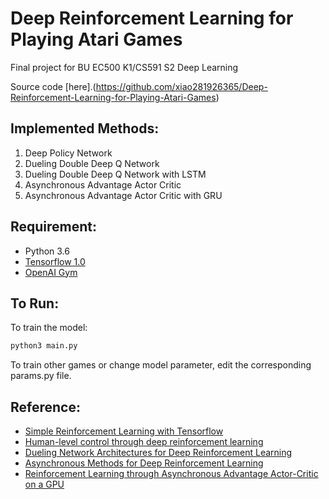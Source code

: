 # Deep Reinforcement Learning for Playing Atari Games

Final project for BU EC500 K1/CS591 S2 Deep Learning

Source code [here].(https://github.com/xiao281926365/Deep-Reinforcement-Learning-for-Playing-Atari-Games)

## Implemented Methods: ###
1. Deep Policy Network
2. Dueling Double Deep Q Network
3. Dueling Double Deep Q Network with LSTM
4. Asynchronous Advantage Actor Critic 
5. Asynchronous Advantage Actor Critic with GRU

## Requirement: ###
* Python 3.6 
* [Tensorflow 1.0](https://www.tensorflow.org/install/install_linux)
* [OpenAI Gym](https://github.com/openai/gym)

## To Run: ###
To train the model:
```bash
python3 main.py
```

To train other games or change model parameter, edit the corresponding params.py file.

## Reference: ###
* [Simple Reinforcement Learning with Tensorflow](https://medium.com/emergent-future/simple-reinforcement-learning-with-tensorflow-part-0-q-learning-with-tables-and-neural-networks-d195264329d0)
* [Human-level control through deep reinforcement learning](http://www.nature.com/nature/journal/v518/n7540/full/nature14236.html)
* [Dueling Network Architectures for Deep Reinforcement Learning](https://arxiv.org/abs/1511.06581)
* [Asynchronous Methods for Deep Reinforcement Learning](https://arxiv.org/abs/1602.01783)
* [Reinforcement Learning through Asynchronous Advantage Actor-Critic on a GPU](https://arxiv.org/abs/1611.06256)
